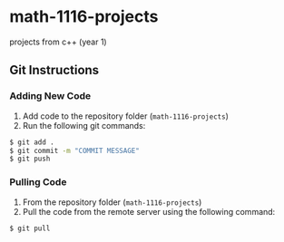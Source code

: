 # math-1116-projects
projects from c++ (year 1)


## Git Instructions

### Adding New Code

1. Add code to the repository folder (`math-1116-projects`)
2. Run the following git commands: 

```bash
$ git add .
$ git commit -m "COMMIT MESSAGE"
$ git push
```

### Pulling Code

1. From the repository folder (`math-1116-projects`)
2. Pull the code from the remote server using the following command:

```bash
$ git pull
```
